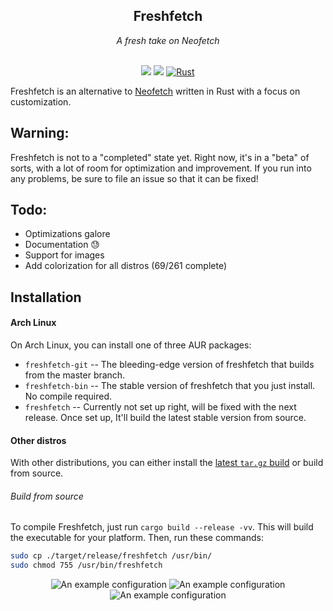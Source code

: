 <h2 align="center">Freshfetch</h2>

<div align="center">
<i>A fresh take on Neofetch</i>
<br>
<br>

<a href="./LICENSE.md"><img src="https://img.shields.io/badge/license-MIT-blue.svg"></a>
<a href="https://github.com/k4rakara/freshfetch/releases"><img src="https://img.shields.io/github/v/release/K4rakara/freshfetch"></a> [![Rust](https://github.com/Walker-00/freshfetch/actions/workflows/rust.yml/badge.svg)](https://github.com/Walker-00/freshfetch/actions/workflows/rust.yml)
</div>

Freshfetch is an alternative to [Neofetch](https://github.com/dylanaraps/neofetch)
written in Rust with a focus on customization.

## Warning:
Freshfetch is not to a "completed" state yet. Right now, it's in a "beta" of
sorts, with a lot of room for optimization and improvement. If you run into any
problems, be sure to file an issue so that it can be fixed!

## Todo:

 - Optimizations galore
 - Documentation :sweat:
 - Support for images
 - Add colorization for all distros (69/261 complete)

## Installation

#### Arch Linux

On Arch Linux, you can install one of three AUR packages:

- `freshfetch-git` -- The bleeding-edge version of freshfetch that builds from the master branch.
- `freshfetch-bin` -- The stable version of freshfetch that you just install. No compile required.
- `freshfetch` -- Currently not set up right, will be fixed with the next release. Once set up, It'll build the latest stable version from source.

#### Other distros

With other distributions, you can either install the [latest `tar.gz` build](https://github.com/K4rakara/freshfetch/releases) or build from source.

###### Build from source

To compile Freshfetch, just run `cargo build --release -vv`. This will build the executable for your platform. Then, run these commands:
```bash
sudo cp ./target/release/freshfetch /usr/bin/
sudo chmod 755 /usr/bin/freshfetch
```

<p align="center">
<img alt="An example configuration" src="./readme/config-1.png"/>
<img alt="An example configuration" src="./readme/config-2.png"/>
<img alt="An example configuration" src="./readme/config-3.png"/>
</p>

